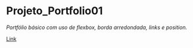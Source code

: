 # Projeto_Portfolio01

 *Portfólio básico com uso de flexbox, borda arredondada, links e position.*

 [Link](https://montalvas.github.io/Projeto_Portfolio01/)
